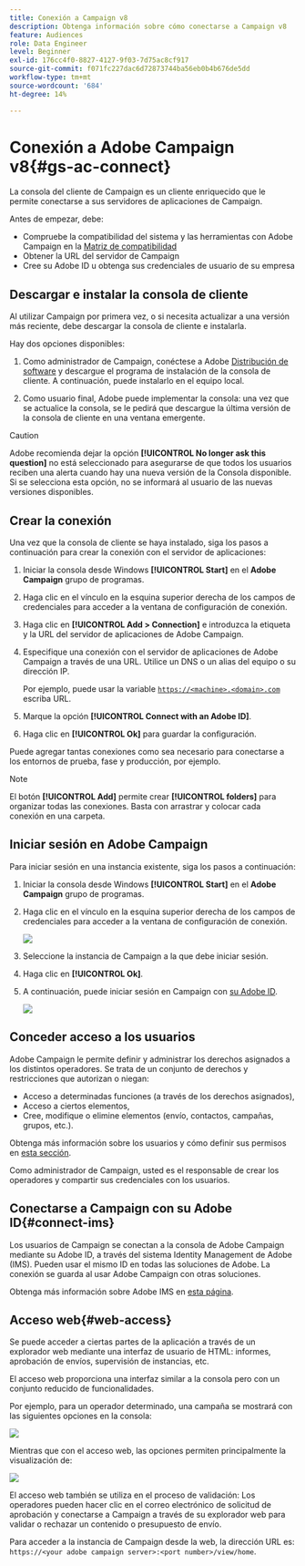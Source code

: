 ```yaml
---
title: Conexión a Campaign v8
description: Obtenga información sobre cómo conectarse a Campaign v8
feature: Audiences
role: Data Engineer
level: Beginner
exl-id: 176cc4f0-8827-4127-9f03-7d75ac8cf917
source-git-commit: f071fc227dac6d72873744ba56eb0b4b676de5dd
workflow-type: tm+mt
source-wordcount: '684'
ht-degree: 14%

---
```


# Conexión a Adobe Campaign v8{#gs-ac-connect}

La consola del cliente de Campaign es un cliente enriquecido que le permite conectarse a sus servidores de aplicaciones de Campaign.

Antes de empezar, debe:

* Compruebe la compatibilidad del sistema y las herramientas con Adobe Campaign en la [Matriz de compatibilidad](compatibility-matrix.md)
* Obtener la URL del servidor de Campaign
* Cree su Adobe ID u obtenga sus credenciales de usuario de su empresa

## Descargar e instalar la consola de cliente

Al utilizar Campaign por primera vez, o si necesita actualizar a una versión más reciente, debe descargar la consola de cliente e instalarla.

Hay dos opciones disponibles:

1. Como administrador de Campaign, conéctese a Adobe [Distribución de software](https://experience.adobe.com/#/downloads/content/software-distribution/es/campaign.html) y descargue el programa de instalación de la consola de cliente. A continuación, puede instalarlo en el equipo local.

1. Como usuario final, Adobe puede implementar la consola: una vez que se actualice la consola, se le pedirá que descargue la última versión de la consola de cliente en una ventana emergente.

>[!CAUTION]
>
>Adobe recomienda dejar la opción **[!UICONTROL No longer ask this question]** no está seleccionado para asegurarse de que todos los usuarios reciben una alerta cuando hay una nueva versión de la Consola disponible.  Si se selecciona esta opción, no se informará al usuario de las nuevas versiones disponibles.

## Crear la conexión

Una vez que la consola de cliente se haya instalado, siga los pasos a continuación para crear la conexión con el servidor de aplicaciones:

1. Iniciar la consola desde Windows **[!UICONTROL Start]** en el **Adobe Campaign** grupo de programas.

1. Haga clic en el vínculo en la esquina superior derecha de los campos de credenciales para acceder a la ventana de configuración de conexión.

1. Haga clic en **[!UICONTROL Add > Connection]** e introduzca la etiqueta y la URL del servidor de aplicaciones de Adobe Campaign.

1. Especifique una conexión con el servidor de aplicaciones de Adobe Campaign a través de una URL. Utilice un DNS o un alias del equipo o su dirección IP.

   Por ejemplo, puede usar la variable [`https://<machine>.<domain>.com`](https://myserver.adobe.com) escriba URL.

1. Marque la opción **[!UICONTROL Connect with an Adobe ID]**.

1. Haga clic en **[!UICONTROL Ok]** para guardar la configuración.

Puede agregar tantas conexiones como sea necesario para conectarse a los entornos de prueba, fase y producción, por ejemplo.

>[!NOTE]
>
>El botón **[!UICONTROL Add]** permite crear **[!UICONTROL folders]** para organizar todas las conexiones. Basta con arrastrar y colocar cada conexión en una carpeta.

## Iniciar sesión en Adobe Campaign

Para iniciar sesión en una instancia existente, siga los pasos a continuación:

1. Iniciar la consola desde Windows **[!UICONTROL Start]** en el **Adobe Campaign** grupo de programas.

1. Haga clic en el vínculo en la esquina superior derecha de los campos de credenciales para acceder a la ventana de configuración de conexión.

   ![](assets/connectToCampaign.png)

1. Seleccione la instancia de Campaign a la que debe iniciar sesión.

1. Haga clic en **[!UICONTROL Ok]**.

1. A continuación, puede iniciar sesión en Campaign con [su Adobe ID](#connect-ims).

   ![](assets/adobeID.png)

## Conceder acceso a los usuarios

Adobe Campaign le permite definir y administrar los derechos asignados a los distintos operadores. Se trata de un conjunto de derechos y restricciones que autorizan o niegan:

* Acceso a determinadas funciones (a través de los derechos asignados),
* Acceso a ciertos elementos,
* Cree, modifique o elimine elementos (envío, contactos, campañas, grupos, etc.).

Obtenga más información sobre los usuarios y cómo definir sus permisos en [esta sección](permissions.md).

Como administrador de Campaign, usted es el responsable de crear los operadores y compartir sus credenciales con los usuarios.

## Conectarse a Campaign con su Adobe ID{#connect-ims}

Los usuarios de Campaign se conectan a la consola de Adobe Campaign mediante su Adobe ID, a través del sistema Identity Management de Adobe (IMS). Pueden usar el mismo ID en todas las soluciones de Adobe. La conexión se guarda al usar Adobe Campaign con otras soluciones.

Obtenga más información sobre Adobe IMS en [esta página](https://helpx.adobe.com/es/enterprise/using/identity.html).

## Acceso web{#web-access}

Se puede acceder a ciertas partes de la aplicación a través de un explorador web mediante una interfaz de usuario de HTML: informes, aprobación de envíos, supervisión de instancias, etc.

El acceso web proporciona una interfaz similar a la consola pero con un conjunto reducido de funcionalidades.

Por ejemplo, para un operador determinado, una campaña se mostrará con las siguientes opciones en la consola:

![](assets/campaign-from-console.png)

Mientras que con el acceso web, las opciones permiten principalmente la visualización de:

![](assets/campaign-from-web.png)

El acceso web también se utiliza en el proceso de validación: Los operadores pueden hacer clic en el correo electrónico de solicitud de aprobación y conectarse a Campaign a través de su explorador web para validar o rechazar un contenido o presupuesto de envío.

Para acceder a la instancia de Campaign desde la web, la dirección URL es:  `https://<your adobe campaign server>:<port number>/view/home`.
